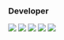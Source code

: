 ### Developer

<!--
**zanz9/zanz9** is a ✨ _special_ ✨ repository because its `README.md` (this file) appears on your GitHub profile.

Here are some ideas to get you started:

- 🔭 I’m currently working on ...
- 🌱 I’m currently learning ...
- 👯 I’m looking to collaborate on ...
- 🤔 I’m looking for help with ...
- 💬 Ask me about ...
- 📫 How to reach me: ...
- 😄 Pronouns: ...
- ⚡ Fun fact: ...
-->

![](https://github-profile-summary-cards.vercel.app/api/cards/profile-details?username=zanz9&theme=solarized_dark)
![](https://github-profile-summary-cards.vercel.app/api/cards/most-commit-language?username=zanz9&theme=solarized_dark)
![](https://github-profile-summary-cards.vercel.app/api/cards/repos-per-language?username=zanz9&theme=solarized_dark)
![](https://github-profile-summary-cards.vercel.app/api/cards/stats?username=zanz9&theme=solarized_dark)
![](https://github-profile-summary-cards.vercel.app/api/cards/productive-time?username=zanz9&theme=solarized_dark)

